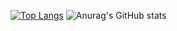 [![Top Langs](https://github-readme-stats.vercel.app/api/top-langs/?username=danielLeiteSilva&theme=radical)](https://github.com/anuraghazra/github-readme-stats)
![Anurag's GitHub stats](https://github-readme-stats.vercel.app/api?username=danielLeiteSilva&show_icons=true&theme=radical)
